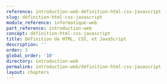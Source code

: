 ```yaml
---
reference: introduction-web-définition-html-css-javascript
slug: définition-html-css-javascript
module_reference: informatique-web
part_reference: introduction-web
concept: définition-html-css-javascript
title: Définition de HTML, CSS, et JavaScript
description: ''
order: 3
global_order: '10'
directory: introduction-web
permalink: introduction-web/définition-html-css-javascript
layout: chapters
---
```

